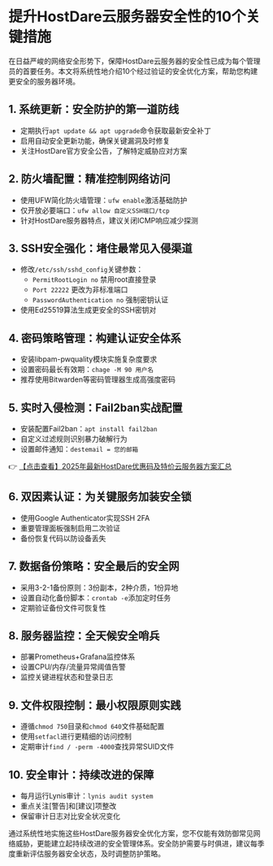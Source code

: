 # 提升HostDare云服务器安全性的10个关键措施

在日益严峻的网络安全形势下，保障HostDare云服务器的安全性已成为每个管理员的首要任务。本文将系统性地介绍10个经过验证的安全优化方案，帮助您构建更安全的服务器环境。

## 1. 系统更新：安全防护的第一道防线
- 定期执行`apt update && apt upgrade`命令获取最新安全补丁
- 启用自动安全更新功能，确保关键漏洞及时修复
- 关注HostDare官方安全公告，了解特定威胁应对方案

## 2. 防火墙配置：精准控制网络访问
- 使用UFW简化防火墙管理：`ufw enable`激活基础防护
- 仅开放必要端口：`ufw allow 自定义SSH端口/tcp`
- 针对HostDare服务器特点，建议关闭ICMP响应减少探测

## 3. SSH安全强化：堵住最常见入侵渠道
- 修改`/etc/ssh/sshd_config`关键参数：
  - `PermitRootLogin no` 禁用root直接登录
  - `Port 22222` 更改为非标准端口
  - `PasswordAuthentication no` 强制密钥认证
- 使用Ed25519算法生成更安全的SSH密钥对

## 4. 密码策略管理：构建认证安全体系
- 安装libpam-pwquality模块实施复杂度要求
- 设置密码最长有效期：`chage -M 90 用户名`
- 推荐使用Bitwarden等密码管理器生成高强度密码

## 5. 实时入侵检测：Fail2ban实战配置
- 安装配置Fail2ban：`apt install fail2ban`
- 自定义过滤规则识别暴力破解行为
- 设置邮件通知：`destemail = 您的邮箱`

👉 [【点击查看】2025年最新HostDare优惠码及特价云服务器方案汇总](https://bit.ly/hostdare)

## 6. 双因素认证：为关键服务加装安全锁
- 使用Google Authenticator实现SSH 2FA
- 重要管理面板强制启用二次验证
- 备份恢复代码以防设备丢失

## 7. 数据备份策略：安全最后的安全网
- 采用3-2-1备份原则：3份副本，2种介质，1份异地
- 设置自动化备份脚本：`crontab -e`添加定时任务
- 定期验证备份文件可恢复性

## 8. 服务器监控：全天候安全哨兵
- 部署Prometheus+Grafana监控体系
- 设置CPU/内存/流量异常阈值告警
- 监控关键进程状态和登录日志

## 9. 文件权限控制：最小权限原则实践
- 遵循`chmod 750`目录和`chmod 640`文件基础配置
- 使用`setfacl`进行更精细的访问控制
- 定期审计`find / -perm -4000`查找异常SUID文件

## 10. 安全审计：持续改进的保障
- 每月运行Lynis审计：`lynis audit system`
- 重点关注[警告]和[建议]项整改
- 保留审计日志对比安全状况变化

通过系统性地实施这些HostDare服务器安全优化方案，您不仅能有效防御常见网络威胁，更能建立起持续改进的安全管理体系。安全防护需要与时俱进，建议每季度重新评估服务器安全状态，及时调整防护策略。
